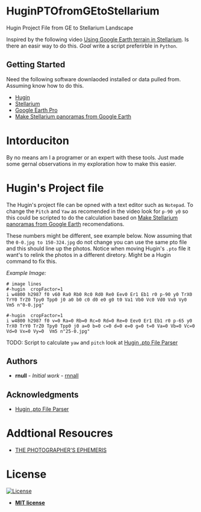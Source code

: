 # HuginPTOfromGEtoStellarium
Hugin Project File from GE to Stellarium Landscape

Inspired by the following video [Using Google Earth terrain in Stellarium](https://www.youtube.com/watch?v=5TrRE5wUeAk). Is there an easir way to do this. *Goal* write a script preferirble in `Python`.

## Getting Started

Need the following software downlaoded installed or data pulled from. Assuming know how to do this. 

* [Hugin](http://hugin.sourceforge.net/)
* [Stellarium](https://stellarium.org/)
* [Google Earth Pro](https://www.google.com/earth/versions/#earth-pro)
* [Make Stellarium panoramas from Google Earth](https://homepage.univie.ac.at/Georg.Zotti/php/panoCam.php)


# Intorduciton 

By no means am I a programer or an expert with these tools. Just made some gernal observations in my exploration how to make this easier. 

# Hugin's Project file 

The Hugin's project file can be opned with a text editor such as `Notepad`. To change the `Pitch` and `Yaw` as recomended in the video look for `p-90 y0` so this could be scripted to do the calculation based on [Make Stellarium panoramas from Google Earth](https://homepage.univie.ac.at/Georg.Zotti/php/panoCam.php) recomendations. 


These numbers might be different, see example below. Now assuming that the `0-0.jpg to 150-324.jpg` do not change you can use the same pto file and this should line up the photos. Notice when moving Hugin's `.pto` file it want's to relink the photos in a different diretory. Might be a Hugin command to fix this. 

*Example Image:*

```
# image lines
#-hugin  cropFactor=1
i w4800 h2987 f0 v60 Ra0 Rb0 Rc0 Rd0 Re0 Eev0 Er1 Eb1 r0 p-90 y0 TrX0 TrY0 TrZ0 Tpy0 Tpp0 j0 a0 b0 c0 d0 e0 g0 t0 Va1 Vb0 Vc0 Vd0 Vx0 Vy0  Vm5 n"0-0.jpg"

#-hugin  cropFactor=1
i w4800 h2987 f0 v=0 Ra=0 Rb=0 Rc=0 Rd=0 Re=0 Eev0 Er1 Eb1 r0 p-65 y0 TrX0 TrY0 TrZ0 Tpy0 Tpp0 j0 a=0 b=0 c=0 d=0 e=0 g=0 t=0 Va=0 Vb=0 Vc=0 Vd=0 Vx=0 Vy=0  Vm5 n"25-0.jpg"
```

TODO: Script to calculate `yaw` and `pitch` look at [Hugin .pto File Parser](https://github.com/smidm/huginpto-py)


## Authors

* **rnull** - *Initial work* - [rnnall](https://github.com/rnnall)


## Acknowledgments

* [Hugin .pto File Parser](https://github.com/smidm/huginpto-py)

# Addtional Resoucres

* [THE PHOTOGRAPHER'S EPHEMERIS](https://app.photoephemeris.com)

# License

[![License](http://img.shields.io/:license-mit-blue.svg?style=flat-square)](http://badges.mit-license.org)

- **[MIT license](http://opensource.org/licenses/mit-license.php)**

